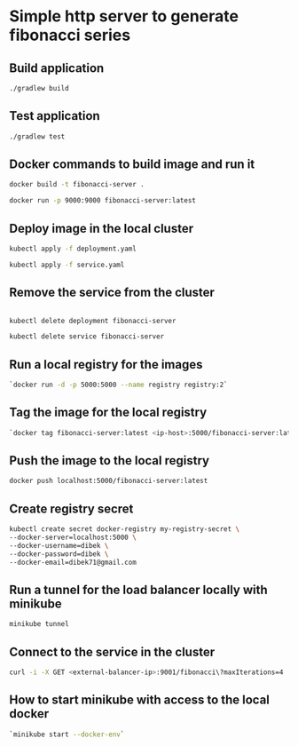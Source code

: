 # Simple http server to generate fibonacci series

## Build application
```bash
./gradlew build
````
## Test application
```bash
./gradlew test
````

## Docker commands to build image and run it
```bash
docker build -t fibonacci-server .

docker run -p 9000:9000 fibonacci-server:latest
````
## Deploy image in the local cluster
```bash
kubectl apply -f deployment.yaml

kubectl apply -f service.yaml 
```
## Remove the service from the cluster

```bash

kubectl delete deployment fibonacci-server

kubectl delete service fibonacci-server
```



## Run a local registry for the images
```bash
`docker run -d -p 5000:5000 --name registry registry:2`

````
## Tag the image for the local registry
```bash
`docker tag fibonacci-server:latest <ip-host>:5000/fibonacci-server:latest`
````

## Push the image to the local registry

```bash
docker push localhost:5000/fibonacci-server:latest
```

## Create registry secret

```bash
kubectl create secret docker-registry my-registry-secret \
--docker-server=localhost:5000 \
--docker-username=dibek \
--docker-password=dibek \
--docker-email=dibek71@gmail.com
```

## Run a tunnel for the load balancer locally with minikube

```bash
minikube tunnel
```

## Connect to the service in the cluster
```bash
curl -i -X GET <external-balancer-ip>:9001/fibonacci\?maxIterations=4

```



## How to start minikube with access to the local docker
```bash
`minikube start --docker-env`
```

